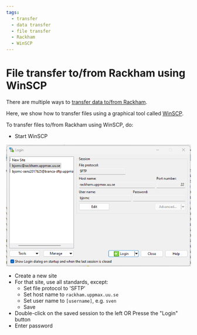 ```yaml
---
tags:
  - transfer
  - data transfer
  - file transfer
  - Rackham
  - WinSCP
---
```


# File transfer to/from Rackham using WinSCP

There are multiple ways to [transfer data to/from Rackham](../cluster_guides/transfer_rackham.md).

Here, we show how to transfer files using a graphical tool called [WinSCP](../software/winscp.md).

To transfer files to/from Rackham using WinSCP, do:

- Start WinSCP

![WinSCP Rackham](./img/winscp_rackham_login.png)

- Create a new site
- For that site, use all standards, except:
    - Set file protocol to 'SFTP'
    - Set host name to `rackham.uppmax.uu.se`
    - Set user name to `[username]`, e.g. `sven`
    - Save
- Double-click on the saved session to the left OR Presse the "Login" button
- Enter password
